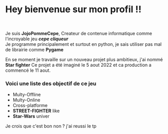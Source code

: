 
<p><h1>Hey bienvenue sur mon profil !! </h1><br/></p>

<p>Je suis <strong>JojoPommeCepe</strong>, Createur de contenue informatique comme l'incroyable jeu <i><b>cepe cliqueur</b></i><br/>
  Je programme principalement et surtout en python, je sais utiliser pas mal de librairie comme <strong>Pygame</strong><br/></p>
  
 <p>En se moment je travaille sur un nouveau projet plus ambitieux, j'ai nommé <strong>Star fighter</strong>
  Ce projet a été imaginé le 5 aout 2022 et ca production a commencé le 11 aout.</p>
  
 <p><h3>Voici une liste des objectif de ce jeu</h3></p>
  
 <ul>
  <li>Multy-Offline</li>
  <li>Multy-Online</li>
  <li>Cross-platforme</li>
  <li><b>STREET-FIGHTER</b> like</li>
  <li><b>Star-Wars</b> univer</li>
</ul>



<p>Je crois que c'est bon non ? j'ai reussi le tp</p>
